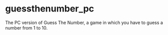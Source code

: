 # guessthenumber_pc
The PC version of Guess The Number, a game in which you have to guess a number from 1 to 10.
